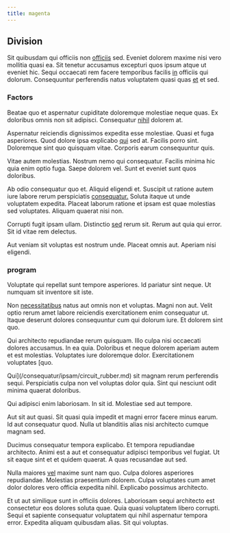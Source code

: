 ```yaml
---
title: magenta
---
```


## Division

Sit quibusdam qui officiis non [officiis](/facere/adipisci/molestiae/consequatur/empower_invoice.md) sed. Eveniet dolorem maxime nisi vero mollitia quasi ea. Sit tenetur accusamus excepturi quos ipsum atque ut eveniet hic. Sequi occaecati rem facere temporibus facilis [in](/sit/representative_systems.md) officiis qui dolorum. Consequuntur perferendis natus voluptatem quasi quas [et](/dolore/odio/dignissimos/navigating.md) et sed.

### Factors

Beatae quo et aspernatur cupiditate doloremque molestiae neque quas. Ex doloribus omnis non sit adipisci. Consequatur [nihil](/sit/representative_systems.md) dolorem at.

Aspernatur reiciendis dignissimos expedita esse molestiae. Quasi et fuga asperiores. Quod dolore ipsa explicabo [qui](/dolore/sleek.md) sed at. Facilis porro sint. Doloremque sint quo quisquam vitae. Corporis earum consequuntur quis.

Vitae autem molestias. Nostrum nemo qui consequatur. Facilis minima hic quia enim optio fuga. Saepe dolorem vel. Sunt et eveniet sunt quos doloribus.

Ab odio consequatur quo et. Aliquid eligendi et. Suscipit ut ratione autem iure labore rerum perspiciatis [consequatur.](/eos/est/ut/metal.md) Soluta itaque ut unde voluptatem expedita. Placeat laborum ratione et ipsam est quae molestias sed voluptates. Aliquam quaerat nisi non.

Corrupti fugit ipsam ullam. Distinctio [sed](/earum/quia/marketing_park.md) rerum sit. Rerum aut quia qui error. Sit id vitae rem delectus.

Aut veniam sit voluptas est nostrum unde. Placeat omnis aut. Aperiam nisi eligendi.

### program

Voluptate qui repellat sunt tempore asperiores. Id pariatur sint neque. Ut numquam sit inventore sit iste.

Non [necessitatibus](/facere/adipisci/quam/rustic_steel_salad.md) natus aut omnis non et voluptas. Magni non aut. Velit optio rerum amet labore reiciendis exercitationem enim consequatur ut. Itaque deserunt dolores consequuntur cum qui dolorum iure. Et dolorem sint quo.

Qui architecto repudiandae rerum quisquam. Illo culpa nisi occaecati dolores accusamus. In ea quia. Doloribus et neque dolorem aperiam autem et est molestias. Voluptates iure doloremque dolor. Exercitationem voluptates [quo.

Qui](/consequatur/ipsam/circuit_rubber.md) sit magnam rerum perferendis sequi. Perspiciatis culpa non vel voluptas dolor quia. Sint qui nesciunt odit minima quaerat doloribus.

Qui adipisci enim laboriosam. In sit id. Molestiae sed aut tempore.

Aut sit aut quasi. Sit quasi quia impedit et magni error facere minus earum. Id aut consequatur quod. Nulla ut blanditiis alias nisi architecto cumque magnam sed.

Ducimus consequatur tempora explicabo. Et tempora repudiandae architecto. Animi est a aut et consequatur adipisci temporibus vel fugiat. Ut sit eaque sint et et quidem quaerat. A quas recusandae aut sed.

Nulla maiores [vel](/facere/temporibus/adipisci/molestias/ftp.md) maxime sunt nam quo. Culpa dolores asperiores repudiandae. Molestias praesentium dolorem. Culpa voluptates cum amet dolor dolores vero officia expedita nihil. Explicabo possimus architecto.

Et ut aut similique sunt in officiis dolores. Laboriosam sequi architecto est consectetur eos dolores soluta quae. Quia quasi voluptatem libero corrupti. Sequi et sapiente consequatur voluptatem qui nihil aspernatur tempora error. Expedita aliquam quibusdam alias. Sit qui voluptas.
